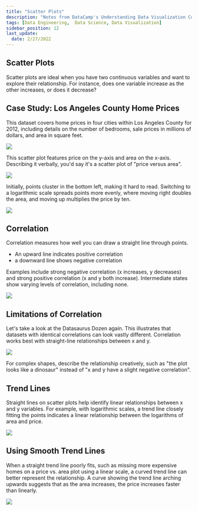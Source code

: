 ```yaml
---
title: "Scatter Plots"
description: "Notes from DataCamp's Understanding Data Visualization Course"
tags: [Data Engineering,  Data Science, Data Visualization]
sidebar_position: 12
last_update:
  date: 2/27/2022
---
```



## Scatter Plots
Scatter plots are ideal when you have two continuous variables and want to explore their relationship. For instance, does one variable increase as the other increases, or does it decrease?

## Case Study: Los Angeles County Home Prices
This dataset covers home prices in four cities within Los Angeles County for 2012, including details on the number of bedrooms, sale prices in millions of dollars, and area in square feet.

<div class='img-center'>

![](/img/docs/dataset-lahomeprices.png)

</div>

This scatter plot features price on the y-axis and area on the x-axis. Describing it verbally, you'd say it's a scatter plot of "price versus area". 

<div class='img-center'>

![](/img/docs/scatter-plottttt.png)

</div>

Initially, points cluster in the bottom left, making it hard to read. Switching to a logarithmic scale spreads points more evenly, where moving right doubles the area, and moving up multiplies the price by ten.

<div class='img-center'>

![](/img/docs/scatter-plottttt-1.png)

</div>


## Correlation

Correlation measures how well you can draw a straight line through points. 

- An upward line indicates positive correlation
- a downward line shows negative correlation

Examples include strong negative correlation (x increases, y decreases) and strong positive correlation (x and y both increase). Intermediate states show varying levels of correlation, including none.

<div class='img-center'>


![](/img/docs/scatter-plottttt-2.png)

</div>

## Limitations of Correlation

Let's take a look at the Datasaurus Dozen again. This illustrates that datasets with identical correlations can look vastly different. Correlation works best with straight-line relationships between x and y. 

<div class='img-center'>

![](/img/docs/scatter-plottttt-3.png)

</div>

For complex shapes, describe the relationship creatively, such as "the plot looks like a dinosaur" instead of "x and y have a slight negative correlation".


## Trend Lines
Straight lines on scatter plots help identify linear relationships between x and y variables. For example, with logarithmic scales, a trend line closely fitting the points indicates a linear relationship between the logarithms of area and price.

<div class='img-center'>

![](/img/docs/scatter-plottttt-4.png)

</div>

## Using Smooth Trend Lines

When a straight trend line poorly fits, such as missing more expensive homes on a price vs. area plot using a linear scale, a curved trend line can better represent the relationship. A curve showing the trend line arching upwards suggests that as the area increases, the price increases faster than linearly.

<div class='img-center'>

![](/img/docs/scatter-plottttt-5.png)

</div>

